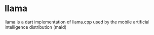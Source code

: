 # llama

llama is a dart implementation of llama.cpp used by the mobile artificial intelligence distribution (maid)
